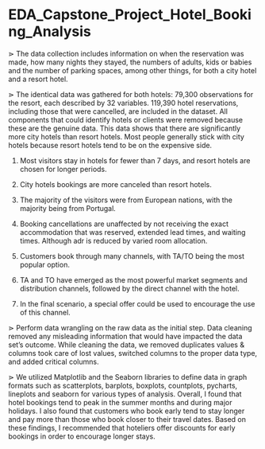 # EDA_Capstone_Project_Hotel_Booking_Analysis

⋗ The data collection includes information on when the reservation was made, how many nights they stayed, the numbers of adults, kids or babies and the number of parking spaces, among other things, for both a city hotel and a resort hotel. 

⋗ The identical data was gathered for both hotels: 79,300 observations for the resort, each described by 32 variables. 119,390 hotel reservations, including those that were cancelled, are included in the dataset. All components that could identify hotels or clients were removed because these are the genuine data. 
This data shows that there are significantly more city hotels than resort hotels. Most people generally stick with city hotels because resort hotels tend to be on the expensive side.

1. Most visitors stay in hotels for fewer than 7 days, and resort hotels are chosen for longer periods.

2. City hotels bookings are more canceled than resort hotels.

3. The majority of the visitors were from European nations, with the majority being from Portugal.

4. Booking cancellations are unaffected by not receiving the exact accommodation that was reserved, extended lead times, and waiting times. Although adr is reduced by varied room allocation.

5. Customers book through many channels, with TA/TO being the most popular option.

6. TA and TO have emerged as the most powerful market segments and distribution channels, followed by the direct channel with the hotel.

7. In the final scenario, a special offer could be used to encourage the use of this channel.

⋗ Perform data wrangling on the raw data as the initial step. Data cleaning removed any misleading information that would have impacted the data set’s outcome. While cleaning the data, we removed duplicates values & columns took care of lost values, switched columns to the proper data type, and added critical columns.

⋗ We utilized Matplotlib and the Seaborn libraries to define data in graph formats such as scatterplots, barplots, boxplots, countplots, pycharts, lineplots and seaborn for various types of analysis. Overall, I found that hotel bookings tend to peak in the summer months and during major holidays. I also found that customers who book early tend to stay longer and pay more than those who book closer to their travel dates. Based on these findings, I recommended that hoteliers offer discounts for early bookings in order to encourage longer stays.
